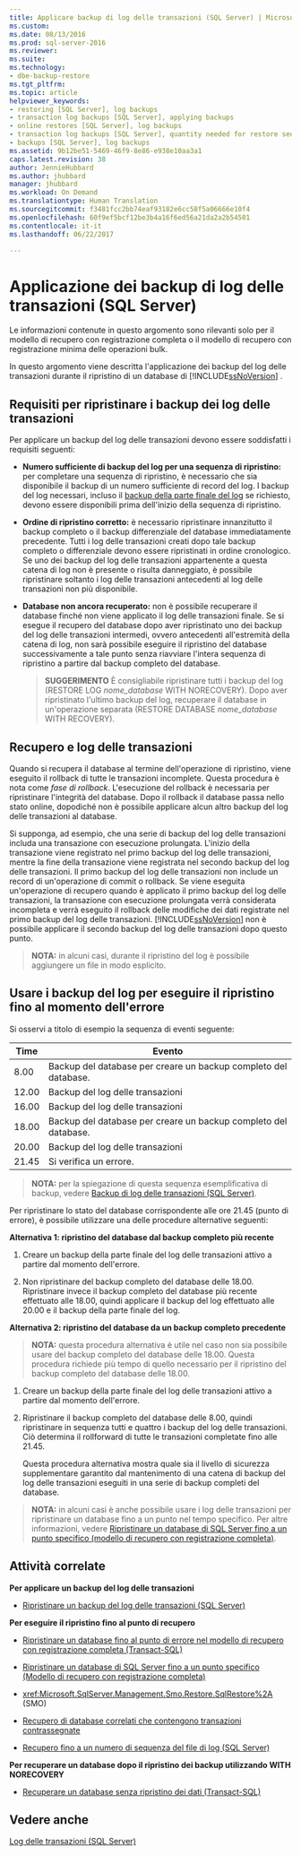 ```yaml
---
title: Applicare backup di log delle transazioni (SQL Server) | Microsoft Docs
ms.custom: 
ms.date: 08/13/2016
ms.prod: sql-server-2016
ms.reviewer: 
ms.suite: 
ms.technology:
- dbe-backup-restore
ms.tgt_pltfrm: 
ms.topic: article
helpviewer_keywords:
- restoring [SQL Server], log backups
- transaction log backups [SQL Server], applying backups
- online restores [SQL Server], log backups
- transaction log backups [SQL Server], quantity needed for restore sequence
- backups [SQL Server], log backups
ms.assetid: 9b12be51-5469-46f9-8e86-e938e10aa3a1
caps.latest.revision: 38
author: JennieHubbard
ms.author: jhubbard
manager: jhubbard
ms.workload: On Demand
ms.translationtype: Human Translation
ms.sourcegitcommit: f3481fcc2bb74eaf93182e6cc58f5a06666e10f4
ms.openlocfilehash: 60f9ef5bcf12be3b4a16f6ed56a21da2a2b54501
ms.contentlocale: it-it
ms.lasthandoff: 06/22/2017

---
```

# <a name="apply-transaction-log-backups-sql-server"></a>Applicazione dei backup di log delle transazioni (SQL Server)
  Le informazioni contenute in questo argomento sono rilevanti solo per il modello di recupero con registrazione completa o il modello di recupero con registrazione minima delle operazioni bulk.  
  
 In questo argomento viene descritta l'applicazione dei backup del log delle transazioni durante il ripristino di un database di [!INCLUDE[ssNoVersion](../../includes/ssnoversion-md.md)] .  
 
  
##  <a name="Requirements"></a> Requisiti per ripristinare i backup dei log delle transazioni  
 Per applicare un backup del log delle transazioni devono essere soddisfatti i requisiti seguenti:  
  
-   **Numero sufficiente di backup del log per una sequenza di ripristino:** per completare una sequenza di ripristino, è necessario che sia disponibile il backup di un numero sufficiente di record del log. I backup del log necessari, incluso il [backup della parte finale del log](../../relational-databases/backup-restore/tail-log-backups-sql-server.md) se richiesto, devono essere disponibili prima dell'inizio della sequenza di ripristino.  
  
-   **Ordine di ripristino corretto:**  è necessario ripristinare innanzitutto il backup completo o il backup differenziale del database immediatamente precedente. Tutti i log delle transazioni creati dopo tale backup completo o differenziale devono essere ripristinati in ordine cronologico. Se uno dei backup del log delle transazioni appartenente a questa catena di log non è presente o risulta danneggiato, è possibile ripristinare soltanto i log delle transazioni antecedenti al log delle transazioni non più disponibile.  
  
-   **Database non ancora recuperato:**  non è possibile recuperare il database finché non viene applicato il log delle transazioni finale. Se si esegue il recupero del database dopo aver ripristinato uno dei backup del log delle transazioni intermedi, ovvero antecedenti all'estremità della catena di log, non sarà possibile eseguire il ripristino del database successivamente a tale punto senza riavviare l'intera sequenza di ripristino a partire dal backup completo del database.  
  
    > **SUGGERIMENTO** È consigliabile ripristinare tutti i backup del log (RESTORE LOG *nome_database* WITH NORECOVERY). Dopo aver ripristinato l'ultimo backup del log, recuperare il database in un'operazione separata (RESTORE DATABASE *nome_database* WITH RECOVERY).  
  
##  <a name="RecoveryAndTlogs"></a> Recupero e log delle transazioni  
 Quando si recupera il database al termine dell'operazione di ripristino, viene eseguito il rollback di tutte le transazioni incomplete. Questa procedura è nota come *fase di rollback*. L'esecuzione del rollback è necessaria per ripristinare l'integrità del database. Dopo il rollback il database passa nello stato online, dopodiché non è possibile applicare alcun altro backup del log delle transazioni al database.  
  
 Si supponga, ad esempio, che una serie di backup del log delle transazioni includa una transazione con esecuzione prolungata. L'inizio della transazione viene registrato nel primo backup del log delle transazioni, mentre la fine della transazione viene registrata nel secondo backup del log delle transazioni. Il primo backup del log delle transazioni non include un record di un'operazione di commit o rollback. Se viene eseguita un'operazione di recupero quando è applicato il primo backup del log delle transazioni, la transazione con esecuzione prolungata verrà considerata incompleta e verrà eseguito il rollback delle modifiche dei dati registrate nel primo backup del log delle transazioni. [!INCLUDE[ssNoVersion](../../includes/ssnoversion-md.md)] non è possibile applicare il secondo backup del log delle transazioni dopo questo punto.  
  
> **NOTA:** in alcuni casi, durante il ripristino del log è possibile aggiungere un file in modo esplicito.  
  
##  <a name="PITrestore"></a> Usare i backup del log per eseguire il ripristino fino al momento dell'errore  
 Si osservi a titolo di esempio la sequenza di eventi seguente:  
  
|Time|Evento|  
|----------|-----------|  
|8.00|Backup del database per creare un backup completo del database.|  
|12.00|Backup del log delle transazioni|  
|16.00|Backup del log delle transazioni|  
|18.00|Backup del database per creare un backup completo del database.|  
|20.00|Backup del log delle transazioni|  
|21.45|Si verifica un errore.|  
  
> **NOTA:** per la spiegazione di questa sequenza esemplificativa di backup, vedere [Backup di log delle transazioni &#40;SQL Server&#41;](../../relational-databases/backup-restore/transaction-log-backups-sql-server.md).  
  
 Per ripristinare lo stato del database corrispondente alle ore 21.45 (punto di errore), è possibile utilizzare una delle procedure alternative seguenti:  
  
 **Alternativa 1: ripristino del database dal backup completo più recente**  
  
1.  Creare un backup della parte finale del log delle transazioni attivo a partire dal momento dell'errore.  
  
2.  Non ripristinare del backup completo del database delle 18.00. Ripristinare invece il backup completo del database più recente effettuato alle 18.00, quindi applicare il backup del log effettuato alle 20.00 e il backup della parte finale del log.  
  
 **Alternativa 2: ripristino del database da un backup completo precedente**  
  
> **NOTA:** questa procedura alternativa è utile nel caso non sia possibile usare del backup completo del database delle 18.00. Questa procedura richiede più tempo di quello necessario per il ripristino del backup completo del database delle 18.00.  
  
1.  Creare un backup della parte finale del log delle transazioni attivo a partire dal momento dell'errore.  
  
2.  Ripristinare il backup completo del database delle 8.00, quindi ripristinare in sequenza tutti e quattro i backup del log delle transazioni. Ciò determina il rollforward di tutte le transazioni completate fino alle 21.45.  
  
     Questa procedura alternativa mostra quale sia il livello di sicurezza supplementare garantito dal mantenimento di una catena di backup del log delle transazioni eseguiti in una serie di backup completi del database.  
  
> **NOTA:** in alcuni casi è anche possibile usare i log delle transazioni per ripristinare un database fino a un punto nel tempo specifico. Per altre informazioni, vedere [Ripristinare un database di SQL Server fino a un punto specifico &#40;modello di recupero con registrazione completa&#41;](../../relational-databases/backup-restore/restore-a-sql-server-database-to-a-point-in-time-full-recovery-model.md).  
  
##  <a name="RelatedTasks"></a> Attività correlate  
 **Per applicare un backup del log delle transazioni**  
  
-   [Ripristinare un backup del log delle transazioni &#40;SQL Server&#41;](../../relational-databases/backup-restore/restore-a-transaction-log-backup-sql-server.md)  
  
 **Per eseguire il ripristino fino al punto di recupero**  
  
-   [Ripristinare un database fino al punto di errore nel modello di recupero con registrazione completa &#40;Transact-SQL&#41;](../../relational-databases/backup-restore/restore-database-to-point-of-failure-full-recovery.md)  
  
-   [Ripristinare un database di SQL Server fino a un punto specifico &#40;Modello di recupero con registrazione completa&#41;](../../relational-databases/backup-restore/restore-a-sql-server-database-to-a-point-in-time-full-recovery-model.md)  
  
-   <xref:Microsoft.SqlServer.Management.Smo.Restore.SqlRestore%2A> (SMO)  
  
-   [Recupero di database correlati che contengono transazioni contrassegnate](../../relational-databases/backup-restore/recovery-of-related-databases-that-contain-marked-transaction.md)  
  
-   [Recupero fino a un numero di sequenza del file di log &#40;SQL Server&#41;](../../relational-databases/backup-restore/recover-to-a-log-sequence-number-sql-server.md)  
  
 **Per recuperare un database dopo il ripristino dei backup utilizzando WITH NORECOVERY**  
  
-   [Recuperare un database senza ripristino dei dati &#40;Transact-SQL&#41;](../../relational-databases/backup-restore/recover-a-database-without-restoring-data-transact-sql.md)  
  
## <a name="see-also"></a>Vedere anche  
 [Log delle transazioni &#40;SQL Server&#41;](../../relational-databases/logs/the-transaction-log-sql-server.md)  
  
  

